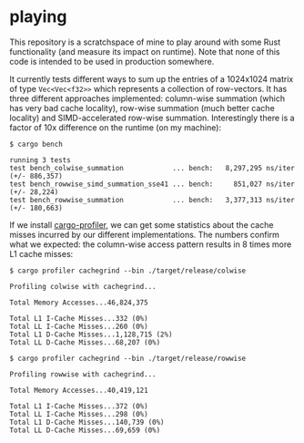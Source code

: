 # playing

This repository is a scratchspace of mine to play around with some Rust functionality (and measure its impact on runtime). Note that none of this code is intended to be used in production somewhere. 

It currently tests different ways to sum up the entries of a 1024x1024 matrix of type ```Vec<Vec<f32>>``` which represents a collection of row-vectors. It has three different approaches implemented: column-wise summation (which has very bad cache locality), row-wise summation (much better cache locality) and SIMD-accelerated row-wise summation. Interestingly there is a factor of 10x difference on the runtime (on my machine): 

```
$ cargo bench

running 3 tests
test bench_colwise_summation            ... bench:   8,297,295 ns/iter (+/- 886,357)
test bench_rowwise_simd_summation_sse41 ... bench:     851,027 ns/iter (+/- 28,224)
test bench_rowwise_summation            ... bench:   3,377,313 ns/iter (+/- 180,663)
```

If we install [cargo-profiler](https://github.com/kernelmachine/cargo-profiler), we can get some statistics about the cache misses incurred by our different implementations. The numbers confirm what we expected: the column-wise access pattern results in 8 times more L1 cache misses:

```
$ cargo profiler cachegrind --bin ./target/release/colwise

Profiling colwise with cachegrind...

Total Memory Accesses...46,824,375	

Total L1 I-Cache Misses...332 (0%)	
Total LL I-Cache Misses...260 (0%)	
Total L1 D-Cache Misses...1,128,715 (2%)	
Total LL D-Cache Misses...68,207 (0%)	
```

```
$ cargo profiler cachegrind --bin ./target/release/rowwise

Profiling rowwise with cachegrind...

Total Memory Accesses...40,419,121	

Total L1 I-Cache Misses...372 (0%)	
Total LL I-Cache Misses...298 (0%)	
Total L1 D-Cache Misses...140,739 (0%)	
Total LL D-Cache Misses...69,659 (0%)	
```
